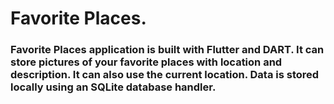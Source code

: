 # Favorite Places.
### Favorite Places application is built with Flutter and DART. It can store pictures of your favorite places with location and description. It can also use the current location. Data is stored locally using an SQLite database handler.
